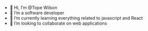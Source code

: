- 👋 Hi, I’m @Tope Wilson
- 👀 I’m a software developer
- 🌱 I’m currently learning everything related to javascript and React
- 💞️ I’m looking to collaborate on web applications 

<!---
Azamann01/Azamann01 is a ✨ special ✨ repository because its `README.md` (this file) appears on your GitHub profile.
You can click the Preview link to take a look at your changes.
--->
